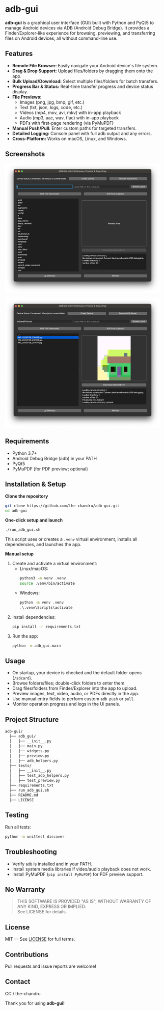 # adb-gui

**adb-gui** is a graphical user interface (GUI) built with Python and PyQt5 to manage Android devices via ADB (Android Debug Bridge). It provides a Finder/Explorer-like experience for browsing, previewing, and transferring files on Android devices, all without command-line use.

## Features

- **Remote File Browser:** Easily navigate your Android device's file system.
- **Drag & Drop Support:** Upload files/folders by dragging them onto the app.
- **Bulk Upload/Download:** Select multiple files/folders for batch transfers.
- **Progress Bar & Status:** Real-time transfer progress and device status display.
- **File Previews:**  
  - Images (png, jpg, bmp, gif, etc.)  
  - Text (txt, json, logs, code, etc.)  
  - Videos (mp4, mov, avi, mkv) with in-app playback  
  - Audio (mp3, aac, wav, flac) with in-app playback  
  - PDFs with first-page rendering (via PyMuPDF)
- **Manual Push/Pull:** Enter custom paths for targeted transfers.
- **Detailed Logging:** Console panel with full adb output and any errors.
- **Cross-Platform:** Works on macOS, Linux, and Windows.

## Screenshots

![Main window screenshot](images/screenshot1.png)

![File preview screenshot](images/screenshot2.png)

## Requirements

- Python 3.7+
- Android Debug Bridge (adb) in your PATH
- PyQt5
- PyMuPDF (for PDF preview; optional)

## Installation & Setup

**Clone the repository**
```bash
git clone https://github.com/the-chandru/adb-gui.git
cd adb-gui
```

**One-click setup and launch**
```bash
./run_adb_gui.sh
```
This script uses or creates a `.venv` virtual environment, installs all dependencies, and launches the app.

**Manual setup**
1. Create and activate a virtual environment:
    - Linux/macOS:
      ```bash
      python3 -m venv .venv
      source .venv/bin/activate
      ```
    - Windows:
      ```bat
      python -m venv .venv
      .\.venv\Scripts\activate
      ```
2. Install dependencies:
    ```bash
    pip install -r requirements.txt
    ```
3. Run the app:
    ```bash
    python -m adb_gui.main
    ```

## Usage

- On startup, your device is checked and the default folder opens (`/sdcard`).
- Browse folders/files; double-click folders to enter them.
- Drag files/folders from Finder/Explorer into the app to upload.
- Preview images, text, video, audio, or PDFs directly in the app.
- Use manual entry fields to perform custom `adb push` or `pull`.
- Monitor operation progress and logs in the UI panels.

## Project Structure

```text
adb-gui/
  ├── adb_gui/
  │   ├── __init__.py
  │   ├── main.py
  │   ├── widgets.py
  │   ├── preview.py
  │   ├── adb_helpers.py
  ├── tests/
  │   ├── __init__.py
  │   ├── test_adb_helpers.py
  │   ├── test_preview.py
  ├── requirements.txt
  ├── run_adb_gui.sh
  ├── README.md
  ├── LICENSE
```

## Testing

Run all tests:
```bash
python -m unittest discover
```

## Troubleshooting

- Verify `adb` is installed and in your PATH.
- Install system media libraries if video/audio playback does not work.
- Install PyMuPDF (`pip install PyMuPDF`) for PDF preview support.


## No Warranty

> THIS SOFTWARE IS PROVIDED "AS IS", WITHOUT WARRANTY OF ANY KIND, EXPRESS OR IMPLIED.  
> See LICENSE for details.


## License

MIT — See [LICENSE](LICENSE) for full terms.


## Contributions

Pull requests and issue reports are welcome!


## Contact

CC / the-chandru  

Thank you for using **adb-gui**!
